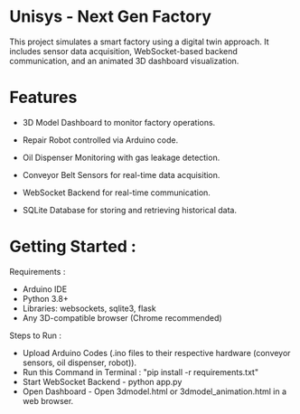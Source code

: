 # Unisys - Next Gen Factory

This project simulates a smart factory using a digital twin approach. It includes sensor data acquisition, WebSocket-based backend communication, and an animated 3D dashboard visualization.

# Features
- 3D Model Dashboard to monitor factory operations.

- Repair Robot controlled via Arduino code.

- Oil Dispenser Monitoring with gas leakage detection.

- Conveyor Belt Sensors for real-time data acquisition.

- WebSocket Backend for real-time communication.

- SQLite Database for storing and retrieving historical data.

# Getting Started : 
Requirements :

- Arduino IDE
- Python 3.8+
- Libraries: websockets, sqlite3, flask
- Any 3D-compatible browser (Chrome recommended)

Steps to Run :
- Upload Arduino Codes (.ino files to their respective hardware (conveyor sensors, oil dispenser, robot)).
- Run this Command in Terminal : "pip install -r requirements.txt"
- Start WebSocket Backend - python app.py
- Open Dashboard - Open 3dmodel.html or 3dmodel_animation.html in a web browser.
